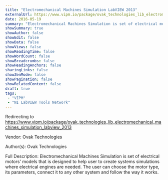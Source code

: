 ```yaml
---
title: "Electromechanical Machines Simulation LabVIEW 2013"
externalUrl: https://www.vipm.io/package/ovak_technologies_lib_electromechanical_machines_simulation_labview_2013
date: 2016-05-19
summary: "Electromechanical Machines Simulation is set of electrical motors' models that is designed to help user to create systems simulations where electrical engines are needed."
showSummary: true
showAuthor: false
showEdit: false
showData: false
showViews: false
showReadingTime: false
showWordCount: false
showBreadcrumbs: false
showHeadingAnchors: false
sharingLinks: false
showZenMode: false
showPagination: false
showRelatedContent: false
draft: true
tags:
 - "VIPM"
 - "NI LabVIEW Tools Network"
---
```


Redirecting to https://www.vipm.io/package/ovak_technologies_lib_electromechanical_machines_simulation_labview_2013

Vendor: Ovak Technologies

Author(s): Ovak Technologies
 
Full Description:
Electromechanical Machines Simulation is set of electrical motors' models that is designed to help user to create systems simulations where electrical engines are needed. The user can choose the motor type, its parameters, connect it to any other system and follow the way it works.